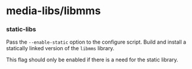 # media-libs/libmms

### static-libs
Pass the `--enable-static` option to the configure script. Build and install a statically linked version of the `libmms` library.

This flag should only be enabled if there is a need for the static library.
